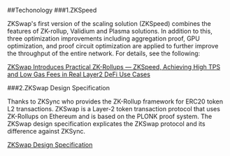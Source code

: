 ##Techonology
###1.ZKSpeed

ZKSwap's first version of the scaling solution (ZKSpeed) combines the features of ZK-rollup, Validium and Plasma solutions. In addition to this, three optimization improvements including aggregation proof, GPU optimization, and proof circuit optimization are applied to further improve the throughput of the entire network. For details, see the following:

[ZKSwap Introduces Practical ZK-Rollups — ZKSpeed, Achieving High TPS and Low Gas Fees in Real Layer2 DeFi Use Cases](https://medium.com/zkswap/zkswap-introduces-practical-zk-rollups-zkspeed-achieving-high-tps-and-low-gas-fees-in-real-6effe4e789e0)


###2.ZKSwap Design Specification

Thanks to ZKSync who provides the ZK-Rollup framework for ERC20 token L2 transactions. ZKSwap is a Layer-2 token transaction protocol that uses ZK-Rollups on Ethereum and is based on the PLONK proof system. The ZKSwap design specification explicates the ZKSwap protocol and its difference against ZKSync.

[ZKSwap Design Specification](https://medium.com/zkswap/zkswap-design-specification-ca5ccb32791e)
